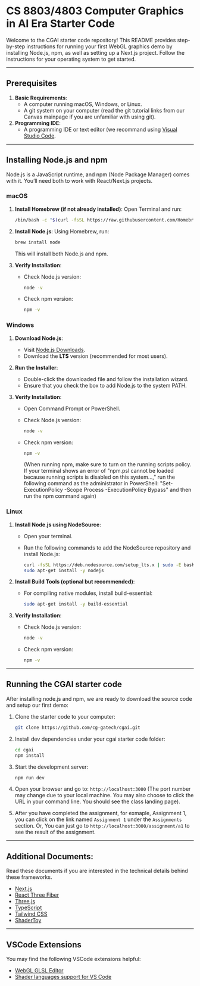 # CS 8803/4803 Computer Graphics in AI Era Starter Code

Welcome to the CGAI starter code repository! This README provides step-by-step instructions for running your first WebGL graphics demo by installing Node.js, npm, as well as setting up a Next.js project. Follow the instructions for your operating system to get started.

---

## Prerequisites

1. **Basic Requirements**:
   - A computer running macOS, Windows, or Linux.
   - A git system on your computer (read the git tutorial links from our Canvas mainpage if you are unfamiliar with using git).
2. **Programming IDE**:
   - A programming IDE or text editor (we recommand using [Visual Studio Code](https://code.visualstudio.com/).

---

## Installing Node.js and npm

Node.js is a JavaScript runtime, and npm (Node Package Manager) comes with it. You’ll need both to work with React/Next.js projects.

### macOS

1. **Install Homebrew (if not already installed)**:
   Open Terminal and run:

   ```bash
   /bin/bash -c "$(curl -fsSL https://raw.githubusercontent.com/Homebrew/install/HEAD/install.sh)"
   ```

2. **Install Node.js**:
   Using Homebrew, run:

   ```bash
   brew install node
   ```

   This will install both Node.js and npm.

3. **Verify Installation**:
   - Check Node.js version:

     ```bash
     node -v
     ```

   - Check npm version:

     ```bash
     npm -v
     ```

### Windows

1. **Download Node.js**:
   - Visit [Node.js Downloads](https://nodejs.org/).
   - Download the **LTS** version (recommended for most users).

2. **Run the Installer**:
   - Double-click the downloaded file and follow the installation wizard.
   - Ensure that you check the box to add Node.js to the system PATH.

3. **Verify Installation**:
   - Open Command Prompt or PowerShell.
   - Check Node.js version:

     ```bash
     node -v
     ```

   - Check npm version:

     ```bash
     npm -v
     ```
     (When running npm, make sure to turn on the running scripts policy. If your terminal shows an error of "npm.psl cannot be loaded because running scripts is disabled on this system...," run the following command as the administrator in PowerShell: "Set-ExecutionPolicy -Scope Process -ExecutionPolicy Bypass" and then run the npm command again)

### Linux

1. **Install Node.js using NodeSource**:
   - Open your terminal.
   - Run the following commands to add the NodeSource repository and install Node.js:

     ```bash
     curl -fsSL https://deb.nodesource.com/setup_lts.x | sudo -E bash -
     sudo apt-get install -y nodejs
     ```

2. **Install Build Tools (optional but recommended)**:
   - For compiling native modules, install build-essential:

     ```bash
     sudo apt-get install -y build-essential
     ```

3. **Verify Installation**:
   - Check Node.js version:

     ```bash
     node -v
     ```

   - Check npm version:

     ```bash
     npm -v
     ```

---

## Running the CGAI starter code

After installing node.js and npm, we are ready to download the source code and setup our first demo:

1. Clone the starter code to your computer:
   ```bash
   git clone https://github.com/cg-gatech/cgai.git
   ```
   
2. Install dev dependencies under your cgai starter code folder:

   ```bash
   cd cgai
   npm install
   ```

3. Start the development server:

   ```bash
   npm run dev
   ```

4. Open your browser and go to: `http://localhost:3000` (The port number may change due to your local machine. You may also choose to click the URL in your command line. You should see the class landing page).

5. After you have completed the assignment, for exmaple, Assignment 1, you can click on the link named `Assignment 1` under the `Assignments` section. Or, You can just go to `http://localhost:3000/assignment/a1` to see the result of the assignment.

---

## Additional Documents:

Read these documents if you are interested in the technical details behind these frameworks. 

- [Next.js](https://nextjs.org/)
- [React Three Fiber](https://r3f.docs.pmnd.rs/getting-started/introduction)
- [Three.js](https://threejs.org/)
- [TypeScript](https://www.typescriptlang.org/)
- [Tailwind CSS](https://tailwindcss.com/)
- [ShaderToy](https://www.shadertoy.com/)

---

## VSCode Extensions

You may find the following VSCode extensions helpful:

- [WebGL GLSL Editor](https://marketplace.visualstudio.com/items?itemName=raczzalan.webgl-glsl-editor)
- [Shader languages support for VS Code](https://marketplace.visualstudio.com/items?itemName=slevesque.shader)
